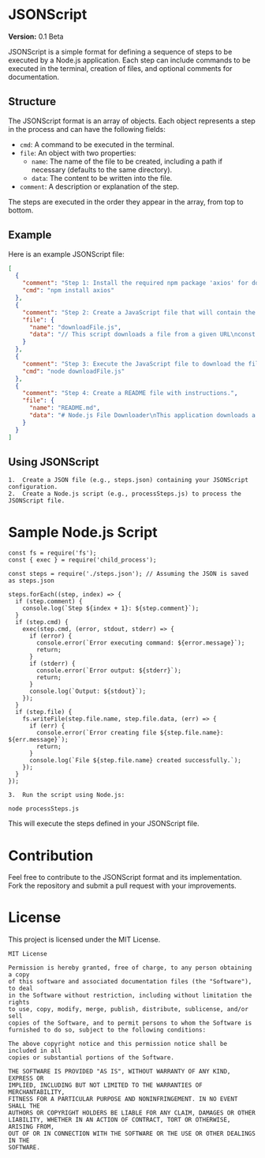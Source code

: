 # JSONScript

**Version:** 0.1 Beta

JSONScript is a simple format for defining a sequence of steps to be executed by a Node.js application. Each step can include commands to be executed in the terminal, creation of files, and optional comments for documentation.

## Structure

The JSONScript format is an array of objects. Each object represents a step in the process and can have the following fields:

- `cmd`: A command to be executed in the terminal.
- `file`: An object with two properties:
  - `name`: The name of the file to be created, including a path if necessary (defaults to the same directory).
  - `data`: The content to be written into the file.
- `comment`: A description or explanation of the step.

The steps are executed in the order they appear in the array, from top to bottom.

## Example

Here is an example JSONScript file:

```json
[
  {
    "comment": "Step 1: Install the required npm package 'axios' for downloading files.",
    "cmd": "npm install axios"
  },
  {
    "comment": "Step 2: Create a JavaScript file that will contain the code to download the file.",
    "file": {
      "name": "downloadFile.js",
      "data": "// This script downloads a file from a given URL\nconst axios = require('axios');\nconst fs = require('fs');\nconst url = 'https://example.com/file.txt';\nconst path = 'downloaded_file.txt';\naxios({\n  method: 'get',\n  url: url,\n  responseType: 'stream'\n}).then(function (response) {\n  response.data.pipe(fs.createWriteStream(path));\n  console.log('File downloaded successfully.');\n}).catch(function (error) {\n  console.log('Error downloading the file:', error);\n});"
    }
  },
  {
    "comment": "Step 3: Execute the JavaScript file to download the file from the given URL.",
    "cmd": "node downloadFile.js"
  },
  {
    "comment": "Step 4: Create a README file with instructions.",
    "file": {
      "name": "README.md",
      "data": "# Node.js File Downloader\nThis application downloads a file from a specified URL using Node.js.\n\n## Setup\n1. Install the required npm package:\n```\nnpm install axios\n```\n2. Run the script to download the file:\n```\nnode downloadFile.js\n```"
    }
  }
]
```
## Using JSONScript

	1.	Create a JSON file (e.g., steps.json) containing your JSONScript configuration.
	2.	Create a Node.js script (e.g., processSteps.js) to process the JSONScript file.

# Sample Node.js Script
```
const fs = require('fs');
const { exec } = require('child_process');

const steps = require('./steps.json'); // Assuming the JSON is saved as steps.json

steps.forEach((step, index) => {
  if (step.comment) {
    console.log(`Step ${index + 1}: ${step.comment}`);
  }
  if (step.cmd) {
    exec(step.cmd, (error, stdout, stderr) => {
      if (error) {
        console.error(`Error executing command: ${error.message}`);
        return;
      }
      if (stderr) {
        console.error(`Error output: ${stderr}`);
        return;
      }
      console.log(`Output: ${stdout}`);
    });
  }
  if (step.file) {
    fs.writeFile(step.file.name, step.file.data, (err) => {
      if (err) {
        console.error(`Error creating file ${step.file.name}: ${err.message}`);
        return;
      }
      console.log(`File ${step.file.name} created successfully.`);
    });
  }
});
```

	3.	Run the script using Node.js:
```
node processSteps.js
```

This will execute the steps defined in your JSONScript file.

# Contribution

Feel free to contribute to the JSONScript format and its implementation. Fork the repository and submit a pull request with your improvements.

# License

This project is licensed under the MIT License.

```
MIT License

Permission is hereby granted, free of charge, to any person obtaining a copy
of this software and associated documentation files (the "Software"), to deal
in the Software without restriction, including without limitation the rights
to use, copy, modify, merge, publish, distribute, sublicense, and/or sell
copies of the Software, and to permit persons to whom the Software is
furnished to do so, subject to the following conditions:

The above copyright notice and this permission notice shall be included in all
copies or substantial portions of the Software.

THE SOFTWARE IS PROVIDED "AS IS", WITHOUT WARRANTY OF ANY KIND, EXPRESS OR
IMPLIED, INCLUDING BUT NOT LIMITED TO THE WARRANTIES OF MERCHANTABILITY,
FITNESS FOR A PARTICULAR PURPOSE AND NONINFRINGEMENT. IN NO EVENT SHALL THE
AUTHORS OR COPYRIGHT HOLDERS BE LIABLE FOR ANY CLAIM, DAMAGES OR OTHER
LIABILITY, WHETHER IN AN ACTION OF CONTRACT, TORT OR OTHERWISE, ARISING FROM,
OUT OF OR IN CONNECTION WITH THE SOFTWARE OR THE USE OR OTHER DEALINGS IN THE
SOFTWARE.
```
